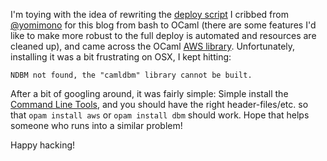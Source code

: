 I'm toying with the idea of rewriting the [deploy script](https://github.com/sgrove/riseos/blob/master/bin/ec2_deploy.sh) I cribbed from [@yomimono](https://github.com/yomimono) for this blog from bash to OCaml (there are some features I'd like to make more robust to the full deploy is automated and resources are cleaned up), and came across the OCaml [AWS library](https://github.com/inhabitedtype/ocaml-aws). Unfortunately, installing it was a bit frustrating on OSX, I kept hitting:

`NDBM not found, the "camldbm" library cannot be built.`

After a bit of googling around, it was fairly simple: Simple install the [Command Line Tools](https://developer.apple.com/downloads/?name=for%20Xcode), and you should have the right header-files/etc. so that `opam install aws` or `opam install dbm` should work. Hope that helps someone who runs into a similar problem!

Happy hacking!

